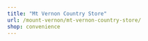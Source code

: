```yaml
---
title: "Mt Vernon Country Store"
url: /mount-vernon/mt-vernon-country-store/
shop: convenience
---
```

